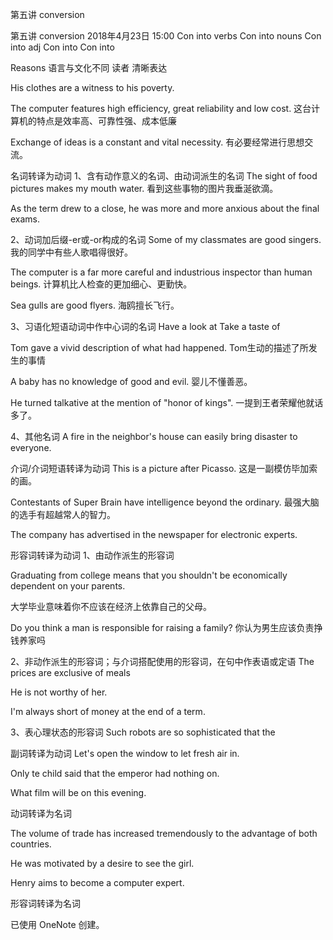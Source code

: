 第五讲 conversion

第五讲  conversion
2018年4月23日
15:00
Con into verbs
Con into nouns
Con into adj
Con into
Con into

Reasons
语言与文化不同
读者
清晰表达

His clothes are a witness to his poverty.

The computer features high efficiency, great reliability and low cost.
这台计算机的特点是效率高、可靠性强、成本低廉

Exchange of ideas is a constant and vital necessity.
有必要经常进行思想交流。

名词转译为动词
1、含有动作意义的名词、由动词派生的名词
The sight of food pictures makes my mouth water.
看到这些事物的图片我垂涎欲滴。

As the term drew to a close, he was more and more anxious about the final exams.

2、动词加后缀-er或-or构成的名词
Some of my classmates are good singers.
我的同学中有些人歌唱得很好。

The computer is a far more careful and industrious inspector than human beings.
计算机比人检查的更加细心、更勤快。

Sea gulls are good flyers.
海鸥擅长飞行。

3、习语化短语动词中作中心词的名词
Have a look at
Take a taste of

Tom gave a vivid description of what had happened.
Tom生动的描述了所发生的事情

A baby has no knowledge of good and evil.
婴儿不懂善恶。

He turned talkative at the mention of "honor of kings".
一提到王者荣耀他就话多了。

4、其他名词
A fire in the neighbor's house can easily bring disaster to everyone.

介词/介词短语转译为动词
This is a picture after Picasso.
这是一副模仿毕加索的画。

Contestants of Super Brain have intelligence beyond the ordinary.
最强大脑的选手有超越常人的智力。

The company has advertised in the newspaper for electronic experts.

形容词转译为动词
1、由动作派生的形容词

Graduating from college means that you shouldn't be economically dependent on your parents.

大学毕业意味着你不应该在经济上依靠自己的父母。

Do you think a man is responsible for raising a family?
你认为男生应该负责挣钱养家吗

2、非动作派生的形容词；与介词搭配使用的形容词，在句中作表语或定语
The prices are exclusive of meals

He is not worthy of her.

I'm always short of money at the end of a term.

3、表心理状态的形容词
Such robots are so sophisticated that the

副词转译为动词
Let's open the window to let fresh air in.

Only te child said that the emperor had nothing on.

What film will be on this evening.

动词转译为名词

The volume of trade has increased tremendously to the advantage of both countries.

He was motivated by a desire to see the girl.

Henry aims to become a computer expert.

形容词转译为名词

已使用 OneNote 创建。